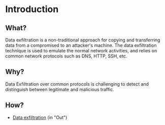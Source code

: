 # Introduction

## What?

Data exfiltration is a non-traditional approach for copying and transferring data from a compromised to an 
attacker's machine. The data exfiltration technique is used to emulate the normal network activities, and 
relies on common network protocols such as DNS, HTTP, SSH, etc.

## Why?

Data Exfiltration over common protocols is challenging to detect and distinguish between legitimate and malicious 
traffic.

## How?

* [Data exfiltration](https://exfil.tymyrddin.dev/) (in "Out")


